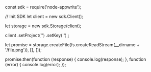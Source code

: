 const sdk = require('node-appwrite');

// Init SDK
let client = new sdk.Client();

let storage = new sdk.Storage(client);

client
    .setProject('')
    .setKey('')
;

let promise = storage.createFile(fs.createReadStream(__dirname + '/file.png')), [], []);

promise.then(function (response) {
    console.log(response);
}, function (error) {
    console.log(error);
});